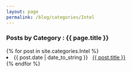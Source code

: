 ```yaml
---
layout: page
permalink: /blog/categories/Intel
---
```


<h3> Posts by Category : {{ page.title }} </h3>

<div class="card">
{% for post in site.categories.Intel %}
 <li class="category-posts"><span>{{ post.date | date_to_string }}</span> &nbsp; <a href="{{ post.url }}">{{ post.title }}</a></li>
{% endfor %}
</div>

